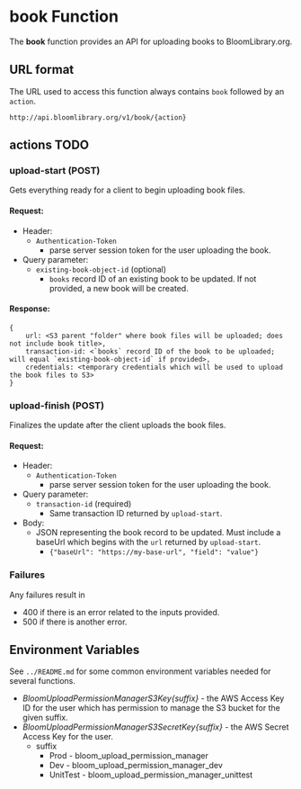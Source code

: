 # book Function

The **book** function provides an API for uploading books to BloomLibrary.org.

## URL format

The URL used to access this function always contains `book` followed by an `action`.

`http://api.bloomlibrary.org/v1/book/{action}`

## actions TODO

### upload-start (POST)

Gets everything ready for a client to begin uploading book files.

#### Request:

- Header:
  - `Authentication-Token`
    - parse server session token for the user uploading the book.
- Query parameter:
  - `existing-book-object-id` (optional)
    - `books` record ID of an existing book to be updated. If not provided, a new book will be created.

#### Response:

```
{
    url: <S3 parent "folder" where book files will be uploaded; does not include book title>,
    transaction-id: <`books` record ID of the book to be uploaded; will equal `existing-book-object-id` if provided>,
    credentials: <temporary credentials which will be used to upload the book files to S3>
}
```

### upload-finish (POST)

Finalizes the update after the client uploads the book files.

#### Request:

- Header:
  - `Authentication-Token`
    - parse server session token for the user uploading the book.
- Query parameter:
  - `transaction-id` (required)
    - Same transaction ID returned by `upload-start`.
- Body:
  - JSON representing the book record to be updated. Must include a baseUrl which begins with the `url` returned by `upload-start`.
    - `{"baseUrl": "https://my-base-url", "field": "value"}`

### Failures

Any failures result in

- 400 if there is an error related to the inputs provided.
- 500 if there is another error.

## Environment Variables

See `../README.md` for some common environment variables needed for several functions.

- _BloomUploadPermissionManagerS3Key{suffix}_ - the AWS Access Key ID for the user which has permission to manage the S3 bucket for the given suffix.
- _BloomUploadPermissionManagerS3SecretKey{suffix}_ - the AWS Secret Access Key for the user.
  - suffix
    - Prod - bloom_upload_permission_manager
    - Dev - bloom_upload_permission_manager_dev
    - UnitTest - bloom_upload_permission_manager_unittest
